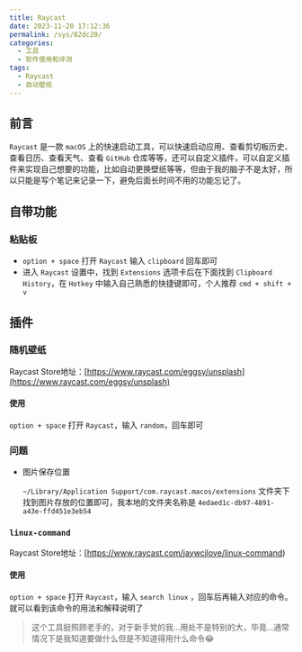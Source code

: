 ```yaml
---
title: Raycast
date: 2023-11-20 17:12:36
permalink: /sys/82dc20/
categories:
  - 工具
  - 软件使用和评测
tags:
  - Raycast
  - 自动壁纸
---
```


## 前言

`Raycast` 是一款 `macOS` 上的快速启动工具，可以快速启动应用、查看剪切板历史、查看日历、查看天气、查看 `GitHub` 仓库等等，还可以自定义插件，可以自定义插件来实现自己想要的功能，比如自动更换壁纸等等，但由于我的脑子不是太好，所以只能是写个笔记来记录一下，避免后面长时间不用的功能忘记了。

<!-- more -->

<InArticleAdsense
    data-ad-client="ca-pub-1725717718088510"
    data-ad-slot="7426219401">
</InArticleAdsense>

## 自带功能

### 粘贴板

- `option + space` 打开 `Raycast` 输入 `clipboard` 回车即可
- 进入 `Raycast` 设置中，找到 `Extensions` 选项卡后在下面找到 `Clipboard History`，在 `Hotkey` 中输入自己熟悉的快捷键即可，个人推荐 `cmd + shift + v`

## 插件

### 随机壁纸

Raycast Store地址：[https://www.raycast.com/eggsy/unsplash](https://www.raycast.com/eggsy/unsplash)

#### 使用

`option + space` 打开 `Raycast`，输入 `random`，回车即可

### 问题

-  图片保存位置

    `~/Library/Application Support/com.raycast.macos/extensions` 文件夹下找到图片存放的位置即可，我本地的文件夹名称是 `4edaed1c-db97-4891-a43e-ffd451e3eb54` 

### `linux-command`

Raycast Store地址：[https://www.raycast.com/jaywcjlove/linux-command)

#### 使用

`option + space` 打开 `Raycast`，输入 `search linux` ，回车后再输入对应的命令。就可以看到该命令的用法和解释说明了

> 这个工具挺照顾老手的，对于新手党的我...用处不是特别的大，毕竟...通常情况下是我知道要做什么但是不知道得用什么命令😂
